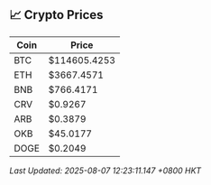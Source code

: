 ## 📈 Crypto Prices

| Coin | Price |
| ---- | ----- |
| BTC | $114605.4253 |
| ETH | $3667.4571 |
| BNB | $766.4171 |
| CRV | $0.9267 |
| ARB | $0.3879 |
| OKB | $45.0177 |
| DOGE | $0.2049 |

_Last Updated: 2025-08-07 12:23:11.147 +0800 HKT_